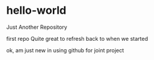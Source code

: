 # hello-world
Just Another Repository

first repo
Quite great to refresh back to when we started


ok, am just new in using github for joint project
